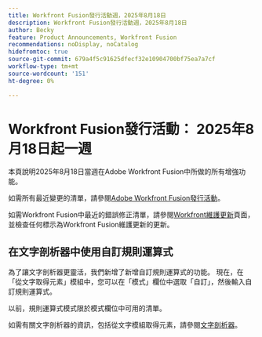 ```yaml
---
title: Workfront Fusion發行活動週，2025年8月18日
description: Workfront Fusion發行活動週，2025年8月18日
author: Becky
feature: Product Announcements, Workfront Fusion
recommendations: noDisplay, noCatalog
hidefromtoc: true
source-git-commit: 679a4f5c91625dfecf32e10904700bf75ea7a7cf
workflow-type: tm+mt
source-wordcount: '151'
ht-degree: 0%

---
```


# Workfront Fusion發行活動： 2025年8月18日起一週

本頁說明2025年8月18日當週在Adobe Workfront Fusion中所做的所有增強功能。

如需所有最近變更的清單，請參閱[Adobe Workfront Fusion發行活動](/help/workfront-fusion/fusion-product-releases/fusion-release-activity.md)。

如需Workfront Fusion中最近的錯誤修正清單，請參閱[Workfront維護更新](https://experienceleague.adobe.com/en/docs/workfront-known-issues/releases/current-updates)頁面，並檢查任何標示為Workfront Fusion維護更新的更新。

## 在文字剖析器中使用自訂規則運算式

為了讓文字剖析器更靈活，我們新增了新增自訂規則運算式的功能。 現在，在「從文字取得元素」模組中，您可以在「模式」欄位中選取「自訂」，然後輸入自訂規則運算式。

以前，規則運算式模式限於模式欄位中可用的清單。

如需有關文字剖析器的資訊，包括從文字模組取得元素，請參閱[文字剖析器](/help/workfront-fusion/references/apps-and-modules/tools-and-transformers/text-parser.md)。

